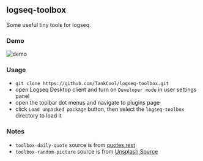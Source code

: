 ## logseq-toolbox

Some useful tiny tools for logseq.

### Demo

![demo](./toolbox-demo.gif)
### Usage

- `git clone https://github.com/TankCool/logseq-toolbox.git`
- open Logseq Desktop client and turn on `Developer mode` in user settings panel
- open the toolbar dot menus and navigate to plugins page
- click `Load unpacked package` button, then select the `logseq-toolbox` directory to load it

### Notes

- `toolbox-daily-quote` source  is from [quotes.rest ](https://quotes.rest/) 
- `toolbox-random-picture` source is from [Unsplash Source ](https://source.unsplash.com/) 
